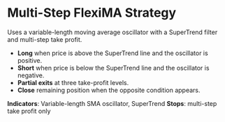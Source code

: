 # Multi-Step FlexiMA Strategy

Uses a variable-length moving average oscillator with a SuperTrend filter and multi-step take profit.

- **Long** when price is above the SuperTrend line and the oscillator is positive.
- **Short** when price is below the SuperTrend line and the oscillator is negative.
- **Partial exits** at three take-profit levels.
- **Close** remaining position when the opposite condition appears.

**Indicators**: Variable-length SMA oscillator, SuperTrend
**Stops**: multi-step take profit only
